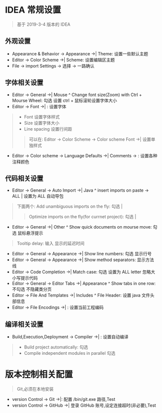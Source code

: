 # IDEA 常规设置
> 基于 2019-3-4 版本的 IDEA

## 外观设置

* Appearance & Behavior -> Appearance ->| Theme: 设置一些默认主题
* Editor -> Color Scheme ->|  Scheme: 设置编辑区主题
* File -> import Settings -> 选择 -> 一路确认

## 字体相关设置

* Editor -> General ->| Mouse ^ Change font size(Zoom) with Ctrl + Mourse Wheel: 勾选 设置 ctrl + 鼠标滚轮设置字体大小
* Editor -> Font ->| : 设置字体
> - Font 设置字体样式
> - Size 设置字体大小
> - Line spacing 设置行间距
>> 可以在: Editor -> Color Scheme -> Color scheme Font ->| 设置单独样式
* Editor -> Color scheme -> Language Defaults ->| Comments -> : 设置各种注释颜色

## 代码相关设置

* Editor -> General -> Auto Import ->| Java ^ insert imports on paste -> ALL | 设置为 ALL 自动导包
> 下面两个: Add unambiguous imports on the fly: 勾选 |
>> Optimize imports on the fly(for currnet project): 勾选 |
* Editor -> General ->| Other ^ Show quick documents on mourse move: 勾选 鼠标悬浮提示
 > Tooltip delay: 输入 显示的延迟时间
* Editor -> General -> Appearance ->| Show line numbers: 勾选 显示行号
* Editor -> General -> Appearance ->| Show method separators: 显示方法线
* Editor -> Code Completion ->| Match case: 勾选 设置为 ALL letter 忽略大小写提示代码
* Editor -> General -> Editor Tabs ->| Appearance ^ Show tabs in one row: 不勾选 不隐藏类分页
* Editor -> File And Templates ->| Includes ^ File Header: 设置 java 文件头部信息
* Editor -> File Encodings ->| : 设置当前工程编码

## 编译相关设置

* Build,Execution,Deployment -> Compiler ->| : 设置自动编译
> * Build project automatically: 勾选
> * Compile independent modules in parallel 勾选

# 版本控制相关配置
> Git,必须在本地安装

* version Control -> Git ->|: 配置 /bin/git.exe 路径,Test
* version Control -> GitHub ->| 登录 GitHub 账号,设定连接超时(非必要),Test